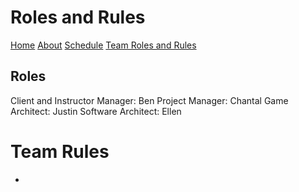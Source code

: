 # Roles and Rules

[Home](./README.md)
[About](./About.md)
[Schedule](./Schedule.md) 
[Team Roles and Rules](./RolesRules.md)

## Roles

Client and Instructor Manager: Ben
Project Manager: Chantal
Game Architect: Justin
Software Architect: Ellen

# Team Rules

- 